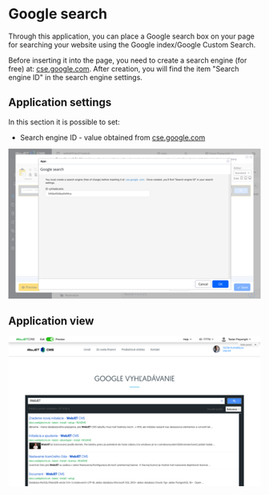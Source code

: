 # Google search

Through this application, you can place a Google search box on your page for searching your website using the Google index/Google Custom Search.

Before inserting it into the page, you need to create a search engine (for free) at: [cse.google.com](https://cse.google.com/cse/create/new). After creation, you will find the item "Search engine ID" in the search engine settings.

## Application settings

In this section it is possible to set:

- Search engine ID - value obtained from [cse.google.com](https://cse.google.com/cse/create/new)

![](editor.png)


## Application view

![](app-vyhladavanie.png)
